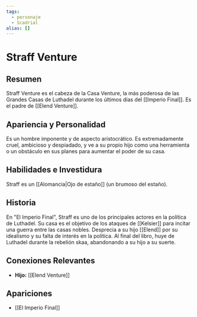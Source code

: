 ```yaml
---
tags:
  - personaje
  - Scadrial
alias: []
---
```


# Straff Venture

## Resumen
Straff Venture es el cabeza de la Casa Venture, la más poderosa de las Grandes Casas de Luthadel durante los últimos días del [[Imperio Final]]. Es el padre de [[Elend Venture]].

## Apariencia y Personalidad
Es un hombre imponente y de aspecto aristocrático. Es extremadamente cruel, ambicioso y despiadado, y ve a su propio hijo como una herramienta o un obstáculo en sus planes para aumentar el poder de su casa.

## Habilidades e Investidura
Straff es un [[Alomancia|Ojo de estaño]] (un brumoso del estaño).

## Historia
En "El Imperio Final", Straff es uno de los principales actores en la política de Luthadel. Su casa es el objetivo de los ataques de [[Kelsier]] para incitar una guerra entre las casas nobles. Desprecia a su hijo [[Elend]] por su idealismo y su falta de interés en la política. Al final del libro, huye de Luthadel durante la rebelión skaa, abandonando a su hijo a su suerte.

## Conexiones Relevantes
* **Hijo:** [[Elend Venture]]

## Apariciones
* [[El Imperio Final]]

